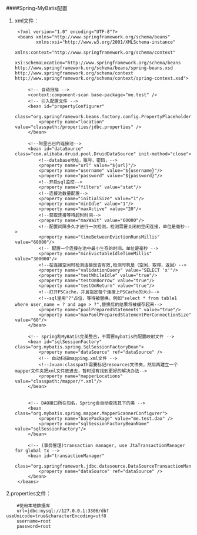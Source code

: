 ####Spring-MyBatis配置

1. xml文件：

		<?xml version="1.0" encoding="UTF-8"?>
		<beans xmlns="http://www.springframework.org/schema/beans"
		       xmlns:xsi="http://www.w3.org/2001/XMLSchema-instance"
		       xmlns:context="http://www.springframework.org/schema/context"
		       xsi:schemaLocation="http://www.springframework.org/schema/beans http://www.springframework.org/schema/beans/spring-beans.xsd http://www.springframework.org/schema/context http://www.springframework.org/schema/context/spring-context.xsd">
		
		    <!-- 自动扫描 -->
		    <context:component-scan base-package="me.test" />
		    <!-- 引入配置文件 -->
		    <bean id="propertyConfigurer"
		          class="org.springframework.beans.factory.config.PropertyPlaceholderConfigurer">
		        <property name="location" value="classpath:/properties/jdbc.properties" />
		    </bean>
		
		    <!--阿里巴巴的连接池-->
		    <bean id="dataSource" class="com.alibaba.druid.pool.DruidDataSource" init-method="close">
		        <!--database地址，账号，密码，-->
		        <property name="url" value="${url}"/>
		        <property name="username" value="${username}"/>
		        <property name="password" value="${password}"/>
		        <!--开启sql监控-->
		        <property name="filters" value="stat"/>
		        <!--连接池数量配置-->
		        <property name="initialSize" value="1"/>
		        <property name="minIdle" value="1"/>
		        <property name="maxActive" value="20"/>
		        <!--获取连接等待超时时间-->
		        <property name="maxWait" value="60000"/>
		        <!--配置间隔多久才进行一次检测，检测需要关闭的空闲连接，单位是毫秒-->
		        <property name="timeBetweenEvictionRunsMillis" value="60000"/>
		        <!-- 配置一个连接在池中最小生存的时间，单位是毫秒 -->
		        <property name="minEvictableIdleTimeMillis" value="300000"/>
		        <!--在连接空闲时检测连接是否有效,检测时机是（空闲，取得，返回）-->
		        <property name="validationQuery" value="SELECT 'x'"/>
		        <property name="testWhileIdle" value="true"/>
		        <property name="testOnBorrow" value="true"/>
		        <property name="testOnReturn" value="true"/>
		        <!--打开PSCache，并且指定每个连接上PSCache的大小-->
		        <!--sql里用"?"占位，等待被替换。例如"select * from table1 where user_name = ? and age > ?",替换后的结果将被缓存起来-->
		        <property name="poolPreparedStatements" value="true"/>
		        <property name="maxPoolPreparedStatementPerConnectionSize" value="60"/>
		    </bean>
		
		    <!-- spring和MyBatis完美整合，不需要mybatis的配置映射文件 -->
		    <bean id="sqlSessionFactory" class="org.mybatis.spring.SqlSessionFactoryBean">
		        <property name="dataSource" ref="dataSource" />
		        <!-- 自动扫描mapping.xml文件 -->
		        <!--Jxuan:classpath需要标记resources文件夹，然后再建立一个mapper文件夹把xml文件放进去，暂时没有找到更好的解决办法-->
		        <property name="mapperLocations" value="classpath:/mapper/*.xml"/>
		    </bean>
		
		
		    <!-- DAO接口所在包名，Spring会自动查找其下的类 -->
		    <bean class="org.mybatis.spring.mapper.MapperScannerConfigurer">
		        <property name="basePackage" value="me.test.dao" />
		        <property name="sqlSessionFactoryBeanName" value="sqlSessionFactory"/>
		    </bean>
		
		    <!-- (事务管理)transaction manager, use JtaTransactionManager for global tx -->
		    <bean id="transactionManager"
		          class="org.springframework.jdbc.datasource.DataSourceTransactionManager">
		        <property name="dataSource" ref="dataSource" />
		    </bean>
		</beans>

2.properties文件：

        #使用本地数据库
        url=jdbc:mysql://127.0.0.1:3306/db?useUnicode=true&characterEncoding=utf8
        username=root
        password=root